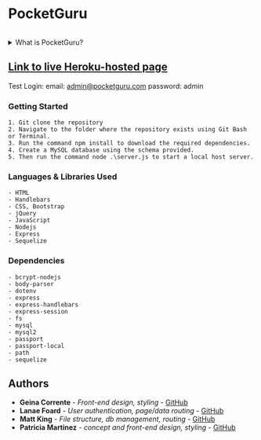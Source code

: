 # PocketGuru
![]()

<details>
<summary>What is PocketGuru?</summary>
This app is unique in the sense that it is more than a simple planner. It is designed using the principles from some of the world's most successful individuals (like Tony Robbins, Bob Proctor, Jack Canfield, Jim Rohn, and even Jim Carrey), following their routines that they attribute much of their success to.

It goes beyond keeping track of daily tasks, and actually leverages the brain's ability to create new neural networks in order to help the user design, and bring to fruition a fulfilling life that they truly love.

The morning routine is designed to be an hour long set of physical and mental exercises in order to kick start the user's day so they may enter it with full presence and power.
</details>

## [Link to live Heroku-hosted page](https://sleepy-meadow-14655.herokuapp.com/signin)
Test Login:
email: admin@pocketguru.com
password: admin

### Getting Started
```
1. Git clone the repository
2. Navigate to the folder where the repository exists using Git Bash or Terminal.
3. Run the command npm install to download the required dependencies.
4. Create a MySQL database using the schema provided.
5. Then run the command node .\server.js to start a local host server.
```

### Languages & Libraries Used
```
- HTML
- Handlebars
- CSS, Bootstrap
- jQuery
- JavaScript
- Nodejs
- Express
- Sequelize
```

### Dependencies
```
- bcrypt-nodejs
- body-parser
- dotenv
- express
- express-handlebars
- express-session
- fs
- mysql
- mysql2
- passport
- passport-local
- path
- sequelize
```

## Authors
* **Geina Corrente** - *Front-end design, styling* - [GitHub](https://github.com/geina17)
* **Lanae Foard** - *User authentication, page/data routing* - [GitHub](https://github.com/NaeSlayer)
* **Matt King** - *File structure, db management, routing* - [GitHub](https://github.com/mtking78)
* **Patricia Martinez** - *concept and front-end design, styling* - [GitHub](https://github.com/fibonaccicoder)
